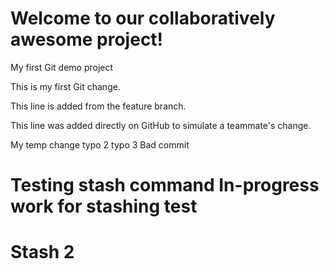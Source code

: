 # Welcome to our collaboratively awesome project!
My first Git demo project

This is my first Git change.

This line is added from the feature branch.

This line was added directly on GitHub to simulate a teammate's change.

My temp change
typo 2
typo 3
Bad commit




# Testing stash command  In-progress work for stashing test

# Stash 2
